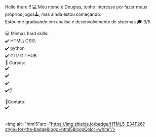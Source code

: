  Hello there !! 💻
Meu nome é Douglas, tenho interesse por fazer meus próprios jogos🕹️, mas ainda estou começando.<br> Estou me graduando em analise e desenvolvimento de sistemas 🎓 3/5.

💻 Minhas hard skills: <br>
✔️ HTML\ CSS\ <br>
✔️ python <br>
✔️ GIT/ GITHUB <br>
📖 Cursos: <br>
✔️ <br>
✔️ <br>
✔️ <br>
✔️✋ <br>

📲Contato: <br>
✔️ <br> 
    <div style="display: inline_block"><br>
    <img alt="html5"src="https://img.shields.io/badge/HTML5-E34F26?style=for-the-badge&logo=html5&logoColor=white"/>
    </div>
  
